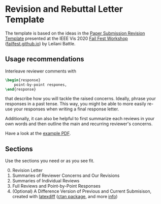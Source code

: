 # Revision and Rebuttal Letter Template

The template is based on the ideas in the [Paper Submission Revision Template](https://docs.google.com/document/d/1Vef5VaW1j_vtg5z9lWJo4aKgzM0hUe3UnfBdY6-_1DM/edit) presented at the IEEE Vis 2020 [Fail Fest Workshop](https://virtual.ieeevis.org/year/2020/session_w-failfest.html) ([failfest.github.io](https://failfest.github.io/)) by Leilani Battle.

## Usage recommendations
Interleave reviewer comments with
``` latex
\begin{response}
    point-by-point respones,
\end{response}
```
that describe how you will tackle the raised concerns.
Ideally, phrase your responses in a past tense.
This way, you might be able to more easily re-use your responses when writing a final response letter.

Additionally, it can also be helpful to first summarize each reviews in your own words and then outline the main and recurring reviewer's concerns.

Have a look at the [example PDF](example/Revision_Rebuttal_Letter_Template.pdf).

## Sections

Use the sections you need or as you see fit.

0. Revision Letter
1. Summaries of Reviewer Concerns and Our Revisions
2. Summaries of Individual Reviews
3. Full Reviews and Point-by-Point Responses
4. (Optional) A Difference Version of Previous and Current Submisison, created with [latexdiff](https://github.com/ftilmann/latexdiff/) ([ctan package](https://ctan.org/pkg/latexdiff), and more [info](https://www.overleaf.com/learn/latex/Articles/Using_Latexdiff_For_Marking_Changes_To_Tex_Documents))
